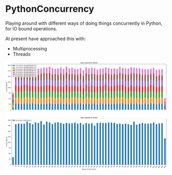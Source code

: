 # PythonConcurrency

Playing around with different ways of doing things concurrently in Python, for IO bound operations.

At present have approached this with:
* Multiprocessing
* Threads

![](static/tasks.png)